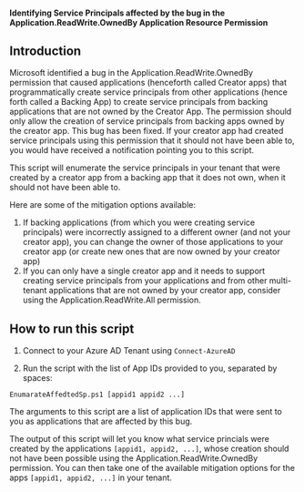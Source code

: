 
#### Identifying Service Principals affected by the bug in the Application.ReadWrite.OwnedBy Application Resource Permission

## Introduction


Microsoft identified a bug in the Application.ReadWrite.OwnedBy permission that caused applications (henceforth called Creator apps) that programmatically create service principals from other applications (hence forth called a Backing App) to create service principals from backing applications that are not owned by the Creator App. The permission should only allow the creation of service principals from backing apps owned by the creator app. 
This bug has been fixed. If your creator app had created service principals using this permission that it should not have been able to, you would have received a notification pointing you to this script. 

This script will enumerate the service principals in your tenant that were created by a creator app from a backing app that it does not own, when it should not have been able to. 

Here are some of the mitigation options available:
1.	If backing applications (from which you were creating service principals) were incorrectly assigned to a different owner (and not your creator app), you can change the owner of those applications to your creator app (or create new ones that are now owned by your creator app)
2.	If you can only have a single creator app and it needs to support creating service principals from your applications and from other multi-tenant applications that are not owned by your creator app, consider using the Application.ReadWrite.All permission.



## How to run this script

1. Connect to your Azure AD Tenant using
`Connect-AzureAD`

2. Run the script with the list of App IDs provided to you, separated by spaces:

`EnumarateAffedtedSp.ps1 [appid1 appid2 ...]`

The arguments to this script are a list of application IDs that were sent to you as applications that are affected by this bug. 

The output of this script will let you know what service princials were created by the applications `[appid1, appid2, ...]`, whose creation should not have been possible using the Application.ReadWrite.OwnedBy permission. You can then take one of the available mitigation options for the apps `[appid1, appid2, ...]` in your tenant.